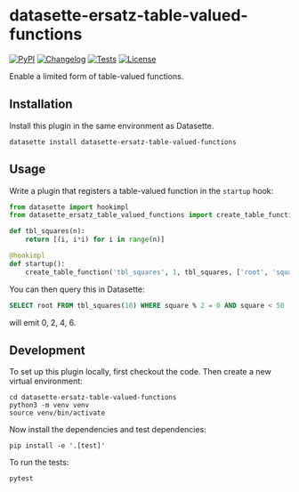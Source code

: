 # datasette-ersatz-table-valued-functions

[![PyPI](https://img.shields.io/pypi/v/datasette-ersatz-table-valued-functions.svg)](https://pypi.org/project/datasette-ersatz-table-valued-functions/)
[![Changelog](https://img.shields.io/github/v/release/cldellow/datasette-ersatz-table-valued-functions?include_prereleases&label=changelog)](https://github.com/cldellow/datasette-ersatz-table-valued-functions/releases)
[![Tests](https://github.com/cldellow/datasette-ersatz-table-valued-functions/workflows/Test/badge.svg)](https://github.com/cldellow/datasette-ersatz-table-valued-functions/actions?query=workflow%3ATest)
[![License](https://img.shields.io/badge/license-Apache%202.0-blue.svg)](https://github.com/cldellow/datasette-ersatz-table-valued-functions/blob/main/LICENSE)

Enable a limited form of table-valued functions.

## Installation

Install this plugin in the same environment as Datasette.

    datasette install datasette-ersatz-table-valued-functions

## Usage

Write a plugin that registers a table-valued function in the `startup` hook:

```python
from datasette import hookimpl
from datasette_ersatz_table_valued_functions import create_table_function

def tbl_squares(n):
    return [(i, i*i) for i in range(n)]

@hookimpl
def startup():
    create_table_function('tbl_squares', 1, tbl_squares, ['root', 'square'])
```

You can then query this in Datasette:

```sql
SELECT root FROM tbl_squares(10) WHERE square % 2 = 0 AND square < 50
```

will emit 0, 2, 4, 6.

## Development

To set up this plugin locally, first checkout the code. Then create a new virtual environment:

    cd datasette-ersatz-table-valued-functions
    python3 -m venv venv
    source venv/bin/activate

Now install the dependencies and test dependencies:

    pip install -e '.[test]'

To run the tests:

    pytest
